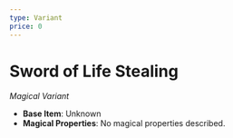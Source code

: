 ```yaml
---
type: Variant
price: 0
---
```

# Sword of Life Stealing

*Magical Variant*

- **Base Item**: Unknown
- **Magical Properties**: No magical properties described.


